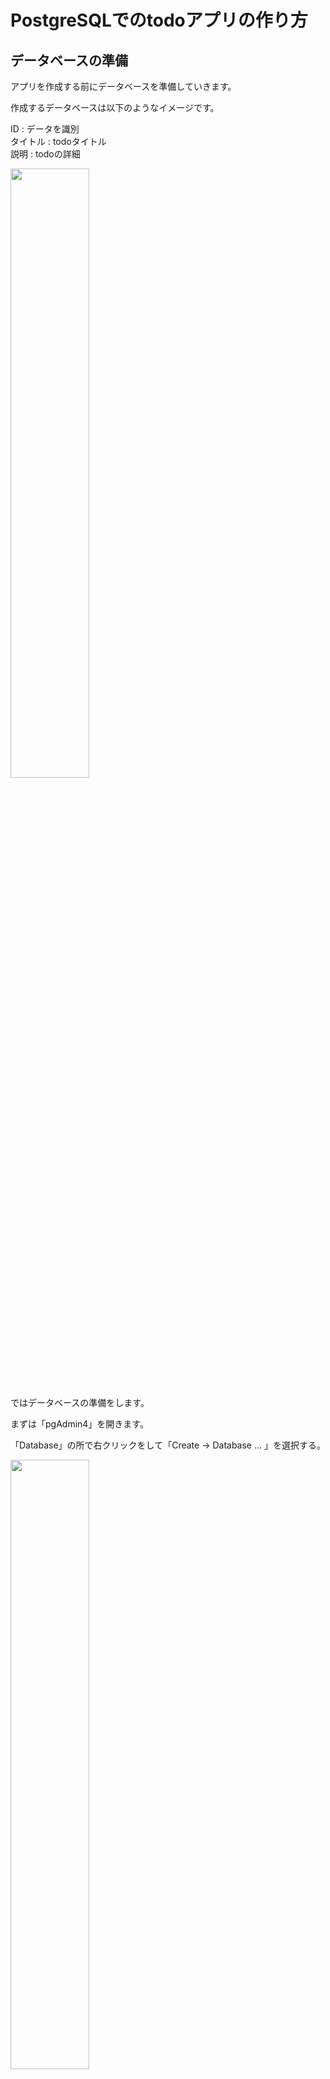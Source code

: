 # PostgreSQLでのtodoアプリの作り方

## データベースの準備

アプリを作成する前にデータベースを準備していきます。

作成するデータベースは以下のようなイメージです。

ID : データを識別  
タイトル : todoタイトル  
説明 : todoの詳細  

<img src="image/スクリーンショット 2023-10-04 12.23.11.png" width="50%">

ではデータベースの準備をします。

まずは「pgAdmin4」を開きます。

「Database」の所で右クリックをして「Create → Database ... 」を選択する。

<img src="image/スクリーンショット 2023-10-16 9.23.38.png" width="50%">

1. データベース名を入力する。ここでは「todo」と入力します。
2. 「Save」をクリックする。

<img src="image/スクリーンショット 2023-10-16 9.26.40.png" width="50%">

作成したデータベースへ接続

<img src="image/スクリーンショット 2023-10-10 15.33.44.png" width="50%">

SQL文でテーブルの作成を行います。

以下の文を下記画像のように貼り付けていきます。

テーブルの作成の為のSQL文

```sql
CREATE TABLE memo (
    id SERIAL PRIMARY KEY,
    title VARCHAR(255),
    description TEXT
);
```

以下の画像の様に

1. SQL文を貼り付け
2. ▶︎ マークをクリックしてSQL文を実行

<img src="image/スクリーンショット 2023-10-16 8.46.56.png" width="50%">

これでデータベースの準備は完了です。

後々にデータベース名とテーブル名はflutterで使用するので  
頭の片隅に置いておいて下さい。

## flutter project作成

- flutterプロジェクトを作成します。


<img src="image/スクリーンショット 2023-10-04 11.12.30.png" width="80%">

プロジェクト名は好きな名前で結構です。

ではデフォルトで生成されたコードを整えていきます。

1. 39行目から下を全て削除
2. 英語のコメントも邪魔なので削除

すると以下の様になります。

```dart
import 'package:flutter/material.dart';

void main() {
  runApp(const MyApp());
}

class MyApp extends StatelessWidget {
  const MyApp({super.key});

  @override
  Widget build(BuildContext context) {
    return MaterialApp(
      title: 'Flutter Demo',
      theme: ThemeData(
        colorScheme: ColorScheme.fromSeed(seedColor: Colors.deepPurple),
        useMaterial3: true,
      ),
      home: const MyHomePage(title: 'Flutter Demo Home Page'),
    );
  }
}

```

タイトル名を送る必要はないので以下の様に編集します。

```diff
import 'package:flutter/material.dart';

void main() {
  runApp(const MyApp());
}

class MyApp extends StatelessWidget {
  const MyApp({super.key});

  @override
  Widget build(BuildContext context) {
    return MaterialApp(
      title: 'Flutter Demo',
      theme: ThemeData(
        colorScheme: ColorScheme.fromSeed(seedColor: Colors.deepPurple),
        useMaterial3: true,
      ),
-      home: const MyHomePage(title: 'Flutter Demo Home Page'),
+      home: const MyHomePage(),
    );
  }
}

```

そのまま22行目から下に続けてMyHomePageを作成していきます。
「stf」と入力すると予測変換が出てきます。

<img src="image/スクリーンショット 2023-10-04 11.32.01.png" width="50%">

「stful」を選択すると雛形が生成されます。

<img src="image/スクリーンショット 2023-10-04 11.33.02.png" width="50%">

ここで「MyHomePage」と入力して下さい。
以下の様になればOKです。

```dart
class MyHomePage extends StatefulWidget {
  const MyHomePage({super.key});

  @override
  State<MyHomePage> createState() => _MyHomePageState();
}

class _MyHomePageState extends State<MyHomePage> {
  @override
  Widget build(BuildContext context) {
    return const Placeholder();
  }
}
```

では書き換えていきます。

```diff
class MyHomePage extends StatefulWidget {
  const MyHomePage({super.key});

  @override
  State<MyHomePage> createState() => _MyHomePageState();
}

class _MyHomePageState extends State<MyHomePage> {
  @override
  Widget build(BuildContext context) {
-    return const Placeholder();
+    return Scaffold(
+      appBar: AppBar(
+        title: const Text('todoアプリ'),
+      ),
+      body: const Center(
+        child: Text('test'),
+      ),
+    );
  }
}
```

一旦ビルドして動作確認をしてみましょう。

エラーなくビルドができればOKです。

ここからまた書き換えます。

```diff
class _MyHomePageState extends State<MyHomePage> {
  @override
  Widget build(BuildContext context) {
    return Scaffold(
      appBar: AppBar(
        title: const Text('todoアプリ'),
      ),
-      body: const Center(
-        child: Text('test'),
-      ),
+body: ListView.builder(
+        itemCount: 3,
+          itemBuilder: (context, index) => Card(
+                color: Colors.lightGreen,
+                margin: const EdgeInsets.all(15),
+                child: ListTile(
+                  title: Text('仮タイトル'),
+                  subtitle: Text('仮説明欄'),
+                  trailing: SizedBox(
+                    width: 100,
+                    child: Row(
+                      children: [
+                        IconButton(
+                            onPressed: () {}, icon: const Icon(Icons.edit)),
+                        IconButton(
+                            onPressed: () {},
+                            icon: const Icon(Icons.delete_forever_rounded))
+                      ],
+                    ),
+                  ),
+                ),
+              )),
    );
  }
}
```


一旦ビルドして以下の画像の様になればOKです。

<img src="image/スクリーンショット 2023-10-04 12.45.26.png" width="50%">

ではフローティングアクションボタンを押すとデータを追加するようにしたいので  
一旦ボタンだけ配置します


少しわかりづらいですが以下のところに挿入します。

<img src="image/スクリーンショット 2023-10-04 16.44.00.png" width="50%">

```dart
      floatingActionButton: FloatingActionButton(
        child: const Icon(Icons.add),
        onPressed: () => _showForm(),
      ),
```

エラーが出てますが後で実装するので一旦は放置します。

次はtodoの内容を追加するUIを実装していきます。

実装イメージはフローティングアクションボタンを押すと  
以下の様に入力フォームが下から出てくる様にします。  

<img src="image/スクリーンショット 2023-10-04 13.03.07.png" width="50%">

```dart
class _MyHomePageState extends State<MyHomePage> {
  // この間にボトムシートを表示するコードを記述します。
  // ...............
  @override
  Widget build(BuildContext context) {
```

フローティングアクションボタンを押すと表示させる  
ボトムシートのコードは以下になります。

```dart
  Future<void> _showForm() async {
    await showModalBottomSheet(
        context: context,
        elevation: 5,
        isScrollControlled: true,
        builder: (_) => Container(
              padding: EdgeInsets.only(
                top: 15,
                left: 15,
                right: 15,
                bottom: MediaQuery.of(context).viewInsets.bottom + 100,
              ),
              child: Column(
                mainAxisSize: MainAxisSize.min,
                crossAxisAlignment: CrossAxisAlignment.end,
                children: [
                  TextField(),
                  TextField(),
                  const SizedBox(
                    height: 20,
                  ),
                  ElevatedButton(onPressed: () {}, child: Text('新規追加'))
                ],
              ),
            ));
  }
```

ここで一旦ビルドしてみましょう。

以下の画像の様になればOKです。  

<img src="image/スクリーンショット 2023-10-04 13.17.09.png" width="50%">

しかしこれでは入力欄の機能や、テキストフィールドに何を入力するか分からないので  
コードを補完していきます。

```diff
+  final TextEditingController _titleController = TextEditingController();
+  final TextEditingController _descriptionController = TextEditingController();
  Future<void> _showForm() async {
    await showModalBottomSheet(
        context: context,
        elevation: 5,
        isScrollControlled: true,
        builder: (_) => Container(
              padding: EdgeInsets.only(
                top: 15,
                left: 15,
                right: 15,
                bottom: MediaQuery.of(context).viewInsets.bottom + 100,
              ),
              child: Column(
                mainAxisSize: MainAxisSize.min,
                crossAxisAlignment: CrossAxisAlignment.end,
                children: [
                  TextField(
+                    controller: _titleController,
+                    decoration: const InputDecoration(hintText: 'タイトル'),
                  ),
                  TextField(
+                    controller: _descriptionController,
+                    decoration: const InputDecoration(hintText: '内容'),
                  ),
                  const SizedBox(
                    height: 20,
                  ),
                  ElevatedButton(onPressed: () {}, child: Text('新規追加'))
                ],
              ),
            ));
  }
```

UI作りは一旦ここまでにしてPostgreSQLを操作するクラスを設計していきます。

## PostgreSQL操作クラス作成

ここのコードの中身は他の教育資料やUdemy講座と被る所があるので説明は省略します。 

libフォルダ直下に「postgres_model.dart」というファイルを作成します。

挿入するコードは以下になります。

エラーが出ますが一旦無視して貼り付けて下さい。

```dart

class Postgres {

  static Future<void> insert(
      {required String title, required String description}) async {
    final connection = PostgreSQLConnection(
      'localhost', // ホスト名
      5432, // ポート番号
      dbName, // データベース名
      username: userName, // \lコマンドでOwnerのところを入力
      password: password,
    );

    try {
      await connection.open();
      final insertResult = await connection.execute(
        'INSERT INTO $tableName (title, description) VALUES (@title, @description)',
        substitutionValues: {
          'title': title,
          'description': description,
        },
      );

      if (insertResult > 0) {
        print('データの追加に成功しました');
      } else {
        print('データの追加に失敗しました');
      }
    } catch (e) {
      print('Error: $e');
    } finally {
      await connection.close();
    }
  }

  static Future<PostgreSQLResult?> getItem() async {
    try {
      final connection = PostgreSQLConnection(
        'localhost', // ホスト名
        5432, // ポート番号
        dbName, // データベース名
        username: userName,
        password: password,
      );
      await connection.open();
      final results = await connection.query('SELECT * FROM $tableName');
      return results;
    } catch (e) {
      print('Error: $e');
    } finally {
      final connection = PostgreSQLConnection(
        'localhost', // ホスト名
        5432, // ポート番号
        dbName, // データベース名
        username: userName,
        password: password,
      );
      await connection.close();
    }
    return null;
  }

  static Future<void> update(
      {required int id,
        required String updateTitle,
        required String updateDescription}) async {
    final connection = PostgreSQLConnection(
      'localhost', // ホスト名
      5432, // ポート番号
      dbName, // データベース名
      username: userName,
      password: password,
    );
    await connection.open();

    final updateResult = await connection.execute(
      'UPDATE $tableName SET title = @title, description = @description WHERE id = @id',
      substitutionValues: {
        'id': id,
        'title': updateTitle,
        'description': updateDescription,
      },
    );

    if (updateResult > 0) {
      print('データの更新に成功しました');
    } else {
      print('データの更新に失敗しました');
    }
  }

  static Future<void> delete({required int id}) async {
    final connection = PostgreSQLConnection(
      'localhost', // ホスト名
      5432, // ポート番号
      dbName, // データベース名
      username: userName,
      password: password,
    );
    await connection.open();

    final deleteResult = await connection.execute(
      'DELETE FROM $tableName WHERE id = @id',
      substitutionValues: {
        'id': id,
      },
    );

    if (deleteResult > 0) {
      print('データの削除に成功しました');
    } else {
      print('データの削除に失敗しました');
    }
  }
}

```

ではエラーを解消していきます。

まずは一番大事なPostgreSQLを操作するdartパッケージをインストールします。

ターミナルで  

```bash
flutter pub add postgres
```

コマンドがエラーなく終わればインポートしましょう。

```diff
+ import 'package:postgres/postgres.dart';
```

他の箇所もたくさんエラーが出ています。

これは他のファイルで定数として使い回しをしている為です。

なので定数を設定するファイルを作成します。

これもlib直下に「setting.dart」として作成します。

このファイルにはPosrgreSQLのパスワード等を設定する必要があるので適時書き換えて下さい

```dart
const String password = 'ここにパスワードを入力します';
const String dbName = 'todo';
const String userName = 'postgres';
const String tableName = 'memo';
```

ではこのファイルを「postgres_model.dart」でインポートしましょう。

赤線のところで「option + エンター」でインポートして下さい。

赤線が消えればOKです。

では「main.dart」に戻って一旦SQL接続確認をします。

_showForm関数の中にあるElevatedButtonを以下の様に書き換えます。

```diff
-  ElevatedButton(onPressed: () {}, child: Text('新規追加'))
+  ElevatedButton(onPressed: () async {
+    Postgres.insert(title: _titleController.text, description: _descriptionController.text);
+  }, child: Text('新規追加'))
```

上記のコードを追加した後に、該当のボタンをタップするとデータの送信ができます。

データを送信確認をするので一旦pgAdmin側で以下のSQL文を実行して確認を行います。

※アプリ側ではSQLの中身を取得するコードはまだ実装していないので  
pgAdmin側でデータが送信できているか一旦確認します。

```sql
SELECT * FROM memo;
```

先ほど入力したデータが送信されていれば接続はOKです。

もしエラーが出た場合は誤字などの恐れがあるのでエラー文をよくみて  
もう一度確認する様にしましょう。

<img src="image/スクリーンショット 2023-10-04 13.41.32.png" width="50%">

ではアプリ側でSQLのデータを取得するコードを実装していきます。

_showForm関数の時と同様に

```dart
class _MyHomePageState extends State<MyHomePage> {
  // ここに関数を定義します
```

取得したデータを格納する変数とデータを取得するコードです。

```dart
  List<Map<String, dynamic>> _todos = [];
  Future <void> _refreshTodos() async {
    final data = await Postgres.getItem();
    setState(() {
      _todos = data!.map<Map<String, dynamic>>((row) {
        return {
          'id': row[0],
          'title': row[1],
          'description': row[2],
        };
      }).toList();
    });
  }
```

では取得したデータを活用して画面に表示する準備をしていきます。

```diff
 body: ListView.builder(
-          itemCount: 3,
+          itemCount: _todos.length,
          itemBuilder: (context, index) => Card(
                color: Colors.lightGreen,
                margin: const EdgeInsets.all(15),
                child: ListTile(
-                 title: Text('仮タイトル'),
-                 subtitle: Text('仮説明欄'),
+                 title: Text(_todos[index]['title']),
+                 subtitle: Text(_todos[index]['description']),
                  trailing: SizedBox(
                    width: 100,
                    child: Row(
                      children: [
                        IconButton(
                            onPressed: () {}, icon: const Icon(Icons.edit)),
                        IconButton(
                            onPressed: () {},
                            icon: const Icon(Icons.delete_forever_rounded))
                      ],
                    ),
                  ),
                ),
              )),
```

そして画面立ち上げ時にデータ取得の関数を実行する様にしましょう。

_showForm関数の時と同様に

```dart
class _MyHomePageState extends State<MyHomePage> {
  // ここに関数を定義します
```

```dart
  @override
  void initState() {
    super.initState();
    _refreshTodos();
  }
```

以下の様に表示されていればOKです。

<img src="image/スクリーンショット 2023-10-04 13.54.49.png" width="50%">

ここまでで取得と送信はできたので次は更新と削除機能を実装していきます。

先ほどと同様に位置に関数を挿入します

```dart
// データ送信後画面更新をしたいので以下の関数も追加します。
  Future<void> _addItem() async {
    await Postgres.insert(
        title: _titleController.text, description: _descriptionController.text);
    // データの再取得
    await _refreshTodos();
  }
  // todo項目更新
  Future<void> _updateItem(int id) async {
    await Postgres.update(
        id: id,
        updateTitle: _titleController.text,
        updateDescription: _descriptionController.text);
    await _refreshTodos();
  }
  // todo項目削除
  Future<void> _deleteItem(int id) async {
    await Postgres.delete(id: id);
    // ignore: use_build_context_synchronously
    ScaffoldMessenger.of(context).showSnackBar(const SnackBar(
      content: Text('リストを削除しました。'),
    ));
    await _refreshTodos();
  }
```

以上の関数を実行するようにコードを編集します。

ここではアプリ画面の鉛筆マークを押すと更新のフォームが現れる様にします。

先ほど実装したフォームを再利用するので_showForm関数にIDを渡して更新や削除の関数に活用します。

```diff

                    child: Row(
                      children: [
                        IconButton(
-                            onPressed: () {},
+                            onPressed: () => _showForm(_todos[index]['id']), 
                            icon: const Icon(Icons.edit)),
```

データを新規追加する時はnullを渡して後々条件式で活用していきます。

```diff
floatingActionButton: FloatingActionButton(
        child: const Icon(Icons.add),
-        onPressed: () => _showForm(),
+        onPressed: () => _showForm(null),
      ),
```

次は編集ボタンの鉛筆マークをタップすればフォームに文字が入る様にします。

_showForm関数の真下に以下のコードを挿入します。

また、_showForm関数でIDを受け取るので引数に「int? id」も追記します。

```diff
-  Future<void> _showForm() async {
+  Future<void> _showForm(int? id) async {
+    if (id != null) {
+      final existingTodos = _todos.firstWhere((todo) => todo['id'] == id);
+      _titleController.text = existingTodos['title'];
+      _descriptionController.text = existingTodos['description'];
+    }
```

ここまでで一旦動作確認をします。

鉛筆マークを押すと入力された内容がテキストフィールドに反映されていると思います。

しかしここで問題が一つあります。

そのままフローティングアクションボタンの新規追加ボタンを押すと

前の状態の値が入ってしまうので初期化のコードを追記します。

```diff
  Future<void> _showForm(int? id) async {
+    _titleController.clear();
+    _descriptionController.clear();
    if (id != null) {
      final existingTodos = _todos.firstWhere((todo) => todo['id'] == id);
      _titleController.text = existingTodos['title'];
      _descriptionController.text = existingTodos['description'];
    }
```

これで初期化ができました。

しかしまだフォームのボタンの表記がおかしいので修正します。

新規追加時は「新規追加」

更新のフォームの際は「更新」と表示する様にします。

ここは簡単です。

三項演算子を使用すればシンプルに条件式が実装できます。

```diff

    ElevatedButton(onPressed: () async {
      Postgres.insert(title: _titleController.text, description: _descriptionController.text);
-      }, child: Text('新規追加'))
+      }, child: Text(id == null ? '新規追加' : '更新'))
```

これで新規追加する時のフォームと更新する時の用のフォームを表示する事ができました。

次はフォームのボタンを押すとデータの追加、更新を実装します。

先ほどのテスト用のコードは削除します。


```diff

  ElevatedButton(onPressed: () async {
-    Postgres.insert(title: _titleController.text, description: _descriptionController.text);
  }, child: Text(id == null ? '新規追加' : '更新'))
```

以下が条件式になります。

データがないときは追加のコード実行、データがあればIDを元に更新を実行します。

```diff
                  ElevatedButton(onPressed: () async {
+                    if (id == null) {
+                      await _addItem();
+                    } else {
+                      await _updateItem(id);
+                    }
+                    Navigator.of(context).pop();
                  }, child: Text(id == null ? '新規追加' : '更新'))
```

次はデータの削除の実装です。

```diff
 IconButton(
-        onPressed: () => _showForm(_todos[index]['id']),
+        onPressed: () => _deleteItem(_todos[index]['id']),
        icon: const Icon(Icons.delete_forever_rounded))
```

これでCRUDの実装は完了です。

しかしアプリは様々状況を想定してユーザーに優しい実装をするべきです。

試しにアプリのゴミ箱マークをタップしてデータを全て削除しましょう。

<img src="image/スクリーンショット 2023-10-04 14.47.41.png" width="50%">

データがない時はアプリがどの様な状態かわかりません。

これではユーザーに優しくないのでデータがない時は「データがありません」と表示します。

この実装も三項演算子を用いれば簡単にできます。

```diff
- body: ListView.builder(
+ body: _todos.isEmpty
+           ? const Center(
+               child: Text('データがありません'),
+             )
+           : ListView.builder(
```

データを全て削除して以下の画像の様になれば完了です。

<img src="image/スクリーンショット 2023-10-16 10.22.21.png" width="50%">

以上でPostgreSQLを用いたアプリ作りは終了です。

## 補足

- 本来はTodoアプリにPostgreSQLは適しません。（sqfliteなどの端末内で完結するパッケージを主に使う）
- 今回はCRUDの処理を理解してもらうために学習をしてもらいました。
- このCRUDという処理はプログラミングにおいて重要な機能なので理解する様にして下さい。
